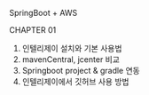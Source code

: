 SpringBoot + AWS

CHAPTER 01
1. 인텔리제이 설치와 기본 사용법
2. mavenCentral, jcenter 비교
3. Springboot project & gradle 연동
4. 인텔리제이에서 깃허브 사용 방법